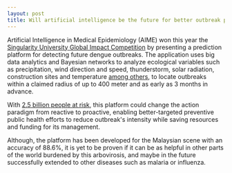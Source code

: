 ```yaml
---
layout: post
title: Will artificial intelligence be the future for better outbreak prediction?
---
```


Artificial Intelligence in Medical Epidemiology (AIME) won this year the [Singularity University Global Impact Competition](http://www.genovasi.my/about-designthinking/congratulations-winner-of-sugic-2015) by presenting a prediction platform for detecting future dengue outbreaks. The application uses big data analytics and Bayesian networks to analyze ecological variables such as precipitation, wind direction and speed, thunderstorm, solar radiation, construction sites and temperature [among others](http://nasa.einnews.com/article/257318105/Qygqg0IKOcevqYth?continued=1), to locate outbreaks within a claimed radius of up to 400 meter and as early as 3 months in advance.

With [2.5 billion people at risk](http://www.who.int/csr/disease/dengue/en/), this platform could change the action paradigm from reactive to proactive, enabling better-targeted preventive public health efforts to reduce outbreak's intensity while saving resources and funding for its management.

Although, the platform has been developed for the Malaysian scene with an accuracy of 88.6%, it is yet to be proven if it can be as helpful in other parts of the world burdened by this arbovirosis, and maybe in the future successfully extended to other diseases such as malaria or influenza.

